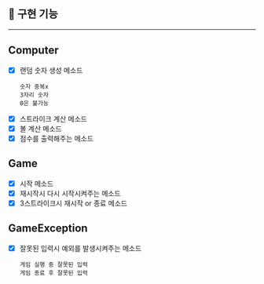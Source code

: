 ## 🚀 구현 기능
***
## Computer
- [x] 랜덤 숫자 생성 메소드
  ```` 
  숫자 중복x
  3자리 숫자
  0은 불가능

- [x] 스트라이크 계산 메소드
- [x] 볼 계산 메소드
- [x] 점수를 출력해주는 메소드

## Game
- [x] 시작 메소드
- [x] 재시작시 다시 시작시켜주는 메소드
- [x] 3스트라이크시 재시작 or 종료 메소드

## GameException
- [x] 잘못된 입력시 예외를 발생시켜주는 메소드
  ```` 
  게임 실행 중 잘못된 입력
  게임 종료 후 잘못된 입력
